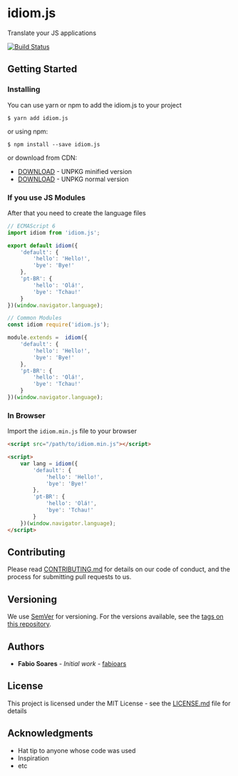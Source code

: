 # idiom.js
Translate your JS applications

[![Build Status](https://travis-ci.org/fabioars/idiom.js.svg?branch=master)](https://travis-ci.org/fabioars/idiom.js)

## Getting Started

### Installing

You can use yarn or npm to add the idiom.js to your project

```
$ yarn add idiom.js
```

or using npm:

```
$ npm install --save idiom.js
```

or download from CDN:
* [DOWNLOAD](https://unpkg.com/idiom.js@1.0.0/dist/idiom.min.js) - UNPKG minified version
* [DOWNLOAD](https://unpkg.com/idiom.js@1.0.0/dist/idiom.js) - UNPKG normal version


### If you use JS Modules

After that you need to create the language files

```js
// ECMAScript 6
import idiom from 'idiom.js';

export default idiom({
    'default': {
        'hello': 'Hello!',
        'bye': 'Bye!'
    },
    'pt-BR': {
        'hello': 'Olá!',
        'bye': 'Tchau!'
    }
})(window.navigator.language);

// Common Modules
const idiom require('idiom.js');

module.extends =  idiom({
    'default': {
        'hello': 'Hello!',
        'bye': 'Bye!'
    },
    'pt-BR': {
        'hello': 'Olá!',
        'bye': 'Tchau!'
    }
})(window.navigator.language);
```

### In Browser

Import the `idiom.min.js` file to your browser

```html
<script src="/path/to/idiom.min.js"></script>

<script>
    var lang = idiom({
        'default': {
            'hello': 'Hello!',
            'bye': 'Bye!'
        },
        'pt-BR': {
            'hello': 'Olá!',
            'bye': 'Tchau!'
        }
    })(window.navigator.language);
</script>
```

## Contributing

Please read [CONTRIBUTING.md](https://gist.github.com/PurpleBooth/b24679402957c63ec426) for details on our code of conduct, and the process for submitting pull requests to us.

## Versioning

We use [SemVer](http://semver.org/) for versioning. For the versions available, see the [tags on this repository](https://github.com/your/project/tags). 

## Authors

* **Fabio Soares** - *Initial work* - [fabioars](https://github.com/fabioars)

## License

This project is licensed under the MIT License - see the [LICENSE.md](LICENSE.md) file for details

## Acknowledgments

* Hat tip to anyone whose code was used
* Inspiration
* etc
